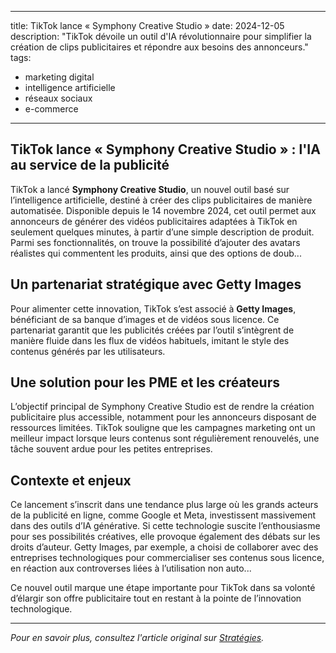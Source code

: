 
---
title: TikTok lance « Symphony Creative Studio »
date: 2024-12-05
description: "TikTok dévoile un outil d'IA révolutionnaire pour simplifier la création de clips publicitaires et répondre aux besoins des annonceurs." 
tags:
   - marketing digital
   - intelligence artificielle
   - réseaux sociaux
   - e-commerce
---

## TikTok lance « Symphony Creative Studio » : l'IA au service de la publicité

TikTok a lancé **Symphony Creative Studio**, un nouvel outil basé sur l’intelligence artificielle, destiné à créer des clips publicitaires de manière automatisée. Disponible depuis le 14 novembre 2024, cet outil permet aux annonceurs de générer des vidéos publicitaires adaptées à TikTok en seulement quelques minutes, à partir d’une simple description de produit. Parmi ses fonctionnalités, on trouve la possibilité d’ajouter des avatars réalistes qui commentent les produits, ainsi que des options de doub...

## Un partenariat stratégique avec Getty Images

Pour alimenter cette innovation, TikTok s’est associé à **Getty Images**, bénéficiant de sa banque d’images et de vidéos sous licence. Ce partenariat garantit que les publicités créées par l’outil s’intègrent de manière fluide dans les flux de vidéos habituels, imitant le style des contenus générés par les utilisateurs.

## Une solution pour les PME et les créateurs

L’objectif principal de Symphony Creative Studio est de rendre la création publicitaire plus accessible, notamment pour les annonceurs disposant de ressources limitées. TikTok souligne que les campagnes marketing ont un meilleur impact lorsque leurs contenus sont régulièrement renouvelés, une tâche souvent ardue pour les petites entreprises.

## Contexte et enjeux

Ce lancement s’inscrit dans une tendance plus large où les grands acteurs de la publicité en ligne, comme Google et Meta, investissent massivement dans des outils d’IA générative. Si cette technologie suscite l’enthousiasme pour ses possibilités créatives, elle provoque également des débats sur les droits d’auteur. Getty Images, par exemple, a choisi de collaborer avec des entreprises technologiques pour commercialiser ses contenus sous licence, en réaction aux controverses liées à l’utilisation non auto...

Ce nouvel outil marque une étape importante pour TikTok dans sa volonté d’élargir son offre publicitaire tout en restant à la pointe de l’innovation technologique.

---

*Pour en savoir plus, consultez l'article original sur [Stratégies](https://www.strategies.fr/actualites/marques/LQ3886935C/tiktok-lance-son-tour-un-outil-d-ia-pour-creer-des-publicites-la-demande.html).*
